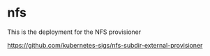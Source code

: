 # nfs

This is the deployment for the NFS provisioner

https://github.com/kubernetes-sigs/nfs-subdir-external-provisioner
